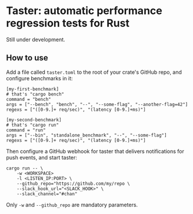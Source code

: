 # Taster: automatic performance regression tests for Rust

Still under development.

## How to use

Add a file called `taster.toml` to the root of your crate's GitHub repo, and
configure benchmarks in it:

```
[my-first-benchmark]
# that's "cargo bench"
command = "bench"
args = ["--bench", "bench", "--", "--some-flag", "--another-flag=42"]
regexs = ["([0-9.]+ req/sec)", "(latency [0-9.]+ms)"]

[my-second-benchmark]
# that's "cargo run"
command = "run"
args = ["--bin", "standalone_benchmark", "--", "--some-flag"]
regexs = ["([0-9.]+ req/sec)", "(latency [0-9.]+ms)"]

```

Then configure a GitHub webhook for taster that delivers notifications for push
events, and start taster:

```
cargo run -- \
    -w <WORKSPACE>
    -l <LISTEN_IP:PORT> \
    --github_repo="https://github.com/my/repo \
    --slack_hook_url="<SLACK_HOOK>" \
    --slack_channel="#chan"
```

Only `-w` and `--github_repo` are mandatory parameters.

